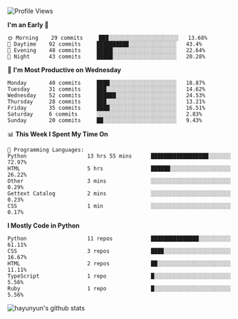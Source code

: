<!--START_SECTION:waka-->
![Profile Views](http://img.shields.io/badge/Profile%20Views-44-blue)

**I'm an Early 🐤** 

```text
🌞 Morning    29 commits     ███░░░░░░░░░░░░░░░░░░░░░░   13.68% 
🌆 Daytime    92 commits     ██████████░░░░░░░░░░░░░░░   43.4% 
🌃 Evening    48 commits     █████░░░░░░░░░░░░░░░░░░░░   22.64% 
🌙 Night      43 commits     █████░░░░░░░░░░░░░░░░░░░░   20.28%

```
📅 **I'm Most Productive on Wednesday** 

```text
Monday       40 commits     ████░░░░░░░░░░░░░░░░░░░░░   18.87% 
Tuesday      31 commits     ███░░░░░░░░░░░░░░░░░░░░░░   14.62% 
Wednesday    52 commits     ██████░░░░░░░░░░░░░░░░░░░   24.53% 
Thursday     28 commits     ███░░░░░░░░░░░░░░░░░░░░░░   13.21% 
Friday       35 commits     ████░░░░░░░░░░░░░░░░░░░░░   16.51% 
Saturday     6 commits      ░░░░░░░░░░░░░░░░░░░░░░░░░   2.83% 
Sunday       20 commits     ██░░░░░░░░░░░░░░░░░░░░░░░   9.43%

```


📊 **This Week I Spent My Time On** 

```text
💬 Programming Languages: 
Python                   13 hrs 55 mins      ██████████████████░░░░░░░   72.97% 
HTML                     5 hrs               ██████░░░░░░░░░░░░░░░░░░░   26.22% 
Other                    3 mins              ░░░░░░░░░░░░░░░░░░░░░░░░░   0.29% 
Gettext Catalog          2 mins              ░░░░░░░░░░░░░░░░░░░░░░░░░   0.23% 
CSS                      1 min               ░░░░░░░░░░░░░░░░░░░░░░░░░   0.17%

```

**I Mostly Code in Python** 

```text
Python                   11 repos            ███████████████░░░░░░░░░░   61.11% 
CSS                      3 repos             ████░░░░░░░░░░░░░░░░░░░░░   16.67% 
HTML                     2 repos             ██░░░░░░░░░░░░░░░░░░░░░░░   11.11% 
TypeScript               1 repo              █░░░░░░░░░░░░░░░░░░░░░░░░   5.56% 
Ruby                     1 repo              █░░░░░░░░░░░░░░░░░░░░░░░░   5.56%

```



<!--END_SECTION:waka-->


![hayunyun's github stats](https://github-readme-stats.vercel.app/api?username=hayunyun&show_icons=true)

<!--
**hayunyun/hayunyun** is a ✨ _special_ ✨ repository because its `README.md` (this file) appears on your GitHub profile.

Here are some ideas to get you started:

- 🔭 I’m currently working on ...
- 🌱 I’m currently learning ...
- 👯 I’m looking to collaborate on ...
- 🤔 I’m looking for help with ...
- 💬 Ask me about ...
- 📫 How to reach me: ...
- 😄 Pronouns: ...
- ⚡ Fun fact: ...
-->
